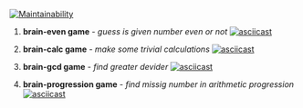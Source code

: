[![Maintainability](https://api.codeclimate.com/v1/badges/045310a6781a92453cd4/maintainability)](https://codeclimate.com/github/JukkaHeller/jukka-project-lvl1/maintainability)


1. **brain-even game** - *guess is given number even or not*
[![asciicast](https://asciinema.org/a/Hnc4RdBJWTVvkBDbmkrTisM3l.svg)](https://asciinema.org/a/Hnc4RdBJWTVvkBDbmkrTisM3l)

2. **brain-calc game** - *make some trivial calculations*
[![asciicast](https://asciinema.org/a/EBbX3EU2YVieIsQ34i8Edsrwg.svg)](https://asciinema.org/a/EBbX3EU2YVieIsQ34i8Edsrwg)

3. **brain-gcd game** - *find greater devider*
[![asciicast](https://asciinema.org/a/Qg6XPvdPEDByUW830GkXa1RYQ.svg)](https://asciinema.org/a/Qg6XPvdPEDByUW830GkXa1RYQ)

4. **brain-progression game** - *find missig number in arithmetic progression*
[![asciicast](https://asciinema.org/a/dOA2ByOmzgBkAPuycgLrcC3JV.svg)](https://asciinema.org/a/dOA2ByOmzgBkAPuycgLrcC3JV)
